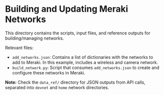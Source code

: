 # Building and Updating Meraki Networks
This directory contains the scripts, input files, and reference outputs
for building/managing networks.

Relevant files:
  * `add_networks.json`: Contains a list of dictionaries with the networks to
    add to Meraki. In this example, includes a wireless and camera network.
  * `build_network.py`: Script that consumes `add_networks.json` to create
    and configure these networks in Meraki.

**Note:** Check the `data_ref/` directory for JSON outputs from API calls,
separated into `devnet` and `home` network directories.
